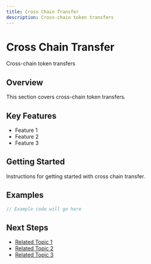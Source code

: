```yaml
---
title: Cross Chain Transfer
description: Cross-chain token transfers
---
```


# Cross Chain Transfer

Cross-chain token transfers

## Overview

This section covers cross-chain token transfers.

## Key Features

- Feature 1
- Feature 2
- Feature 3

## Getting Started

Instructions for getting started with cross chain transfer.

## Examples

```javascript
// Example code will go here
```

## Next Steps

- [Related Topic 1](#)
- [Related Topic 2](#)
- [Related Topic 3](#)

